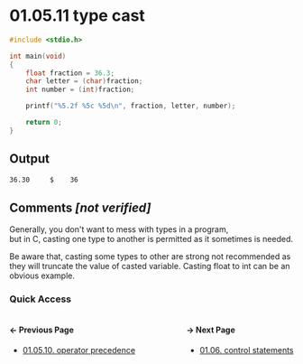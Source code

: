 # 01.05.11 type cast

```c
#include <stdio.h>

int main(void)
{
    float fraction = 36.3;
    char letter = (char)fraction;
    int number = (int)fraction;

    printf("%5.2f %5c %5d\n", fraction, letter, number);

    return 0;
}

```

## Output

```txt
36.30     $    36
```

## Comments *[not verified]*

Generally, you don't want to mess with types in a program,  
but in C, casting one type to another is permitted as it
sometimes is needed.

Be aware that, casting some types to other are strong not
recommended as they will truncate the value of casted
variable. Casting float to int can be an obvious example.

### Quick Access

<div class="quick_access">
<div class="previous_page" style="float:left">

#### &#8592; Previous Page

* [01.05.10. operator precedence](./../../01.the_basics/05.expressions_statements_operators/10.operator-precedence.md)

</div>
<div class="next_page" style="float:right">

#### &#8594; Next Page

* [01.06. control statements](./../../01.the_basics/06.control_statements/00.README.md)

</div>
</div>
